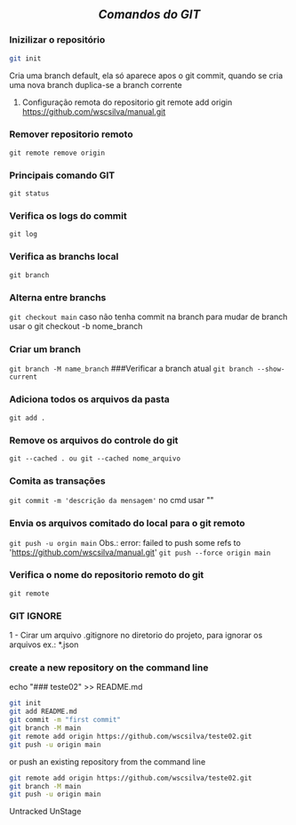 ## *__<p align = "center">Comandos do GIT</p>__*

### **Inizilizar o repositório**
```sh
git init
``` 
Cria uma branch default, ela só aparece apos o git commit, quando se cria uma nova branch duplica-se a branch corrente
1. Configuração remota do repositorio
git remote add origin https://github.com/wscsilva/manual.git
### Remover repositorio remoto
`git remote remove origin`
### Principais comando GIT
`git status`
### Verifica os logs do commit
`git log`
### Verifica as branchs local
`git branch`
### Alterna entre branchs
`git checkout main`
 caso não tenha commit na branch para mudar de branch usar o git checkout -b nome_branch
### Criar um branch
`git branch -M name_branch`
###Verificar a branch atual
`git branch --show-current`
### Adiciona todos os arquivos da pasta 
`git add .`
### Remove os arquivos do controle do git
`git --cached . ou git --cached nome_arquivo`
###  Comita as transações
`git commit -m 'descrição da mensagem'`
 no cmd usar ""
### Envia os arquivos comitado do local para o git remoto
`git push -u orgin main`
Obs.: error: failed to push some refs to 'https://github.com/wscsilva/manual.git'
`git push --force origin main`
### Verifica o nome do repositorio remoto do git
`git remote`

### GIT IGNORE
1 - Cirar um arquivo .gitignore no diretorio do projeto, para ignorar os arquivos ex.: *.json

### create a new repository on the command line
echo "### teste02" >> README.md
```sh
git init
git add README.md
git commit -m "first commit"
git branch -M main
git remote add origin https://github.com/wscsilva/teste02.git
git push -u origin main
```
or push an existing repository from the command line
```sh
git remote add origin https://github.com/wscsilva/teste02.git
git branch -M main
git push -u origin main
```

Untracked
UnStage